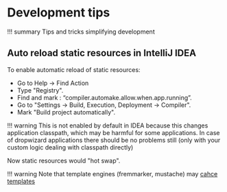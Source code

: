 # Development tips

!!! summary
    Tips and tricks simplifying development

## Auto reload static resources in IntelliJ IDEA

To enable automatic reload of static resources:

* Go to Help -> Find Action
* Type "Registry".
* Find and mark : “compiler.automake.allow.when.app.running”.
* Go to "Settings -> Build, Execution, Deployment -> Compiler".
* Mark "Build project automatically".

!!! warning
    This is not enabled by default in IDEA because this changes application
    classpath, which may be harmful for some applications. In case of dropwizard
    applications there should be no problems still (only with your custom logic dealing with 
    classpath directly)
    
Now static resources would "hot swap".  

!!! warning
    Note that template engines (fremmarker, mustache) may [cahce templates](https://www.dropwizard.io/en/latest/manual/views.html#caching)  
